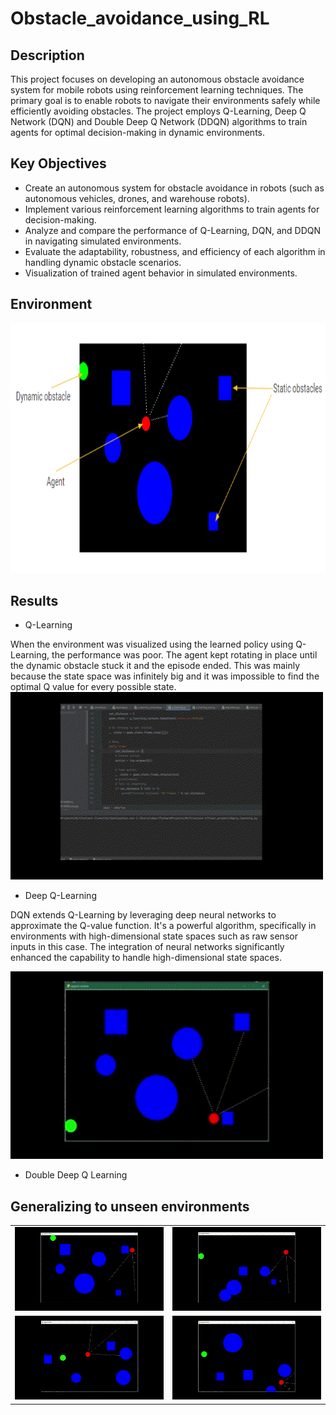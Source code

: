 # Obstacle_avoidance_using_RL

## Description
This project focuses on developing an autonomous obstacle avoidance system for mobile robots using reinforcement learning techniques. The primary goal is to enable robots to navigate their environments safely while efficiently avoiding obstacles. The project employs Q-Learning, Deep Q Network (DQN) and Double Deep Q Network (DDQN) algorithms to train agents for optimal decision-making in dynamic environments.

## Key Objectives
- Create an autonomous system for obstacle avoidance in robots (such as autonomous vehicles, drones, and warehouse robots).
- Implement various reinforcement learning algorithms to train agents for decision-making.
- Analyze and compare the performance of Q-Learning, DQN, and DDQN in navigating simulated environments.
- Evaluate the adaptability, robustness, and efficiency of each algorithm in handling dynamic obstacle scenarios.
- Visualization of trained agent behavior in simulated environments.

## Environment
<img src="Images/env.png" alt="Dataset" width="700" height="400">

## Results
- Q-Learning
  
When the environment was visualized using the learned policy using Q-Learning, the performance was poor. The agent kept rotating in place until the dynamic obstacle stuck it and the episode ended. This was mainly because the state space was infinitely big and it was impossible to find the optimal Q value for every possible state.
<img src="Images/q_learning_gif.gif" alt="Dataset" width="500" height="300">

- Deep Q-Learning
  
DQN extends Q-Learning by leveraging deep neural networks to approximate the Q-value function. It's a powerful algorithm, specifically in environments with high-dimensional state spaces such as raw sensor inputs in this case. The integration of neural networks significantly enhanced the capability to handle high-dimensional state spaces. 

<img src="Images/dqn_gif.gif" alt="Dataset" width="500" height="300">

- Double Deep Q Learning


## Generalizing to unseen environments

<table>
  <tr>
    <td><img src="Images/dqn-1.gif" alt="GIF 1" width="300"></td>
    <td><img src="Images/dqn-2.gif" alt="GIF 2" width="300"></td>
  </tr>
  <tr>
    <td><img src="Images/dqn-3.gif" alt="GIF 3" width="300"></td>
    <td><img src="Images/dqn-4.gif" alt="GIF 4" width="300"></td>
  </tr>
</table>



